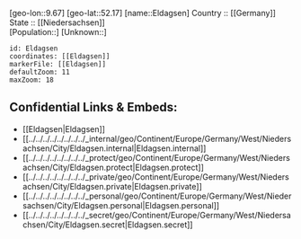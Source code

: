 ﻿---
location: [52.17,9.67] 
mapzoom: [7,12] 
mapmarker: city 
type: City
tags:
- geo/City


SpocWebEntityId: 30022
isDeleted: false
confidential: public

---
[geo-lon::9.67] 
[geo-lat::52.17] 
[name::Eldagsen] 
Country :: [[Germany]]  
State :: [[Niedersachsen]]  
[Population::] 
[Unknown::] 


```leaflet
id: Eldagsen
coordinates: [[Eldagsen]] 
markerFile: [[Eldagsen]] 
defaultZoom: 11 
maxZoom: 18
```


## Confidential Links & Embeds: 
- [[Eldagsen|Eldagsen]]  
- [[../../../../../../../../_internal/geo/Continent/Europe/Germany/West/Niedersachsen/City/Eldagsen.internal|Eldagsen.internal]] 
- [[../../../../../../../../_protect/geo/Continent/Europe/Germany/West/Niedersachsen/City/Eldagsen.protect|Eldagsen.protect]] 
- [[../../../../../../../../_private/geo/Continent/Europe/Germany/West/Niedersachsen/City/Eldagsen.private|Eldagsen.private]] 
- [[../../../../../../../../_personal/geo/Continent/Europe/Germany/West/Niedersachsen/City/Eldagsen.personal|Eldagsen.personal]] 
- [[../../../../../../../../_secret/geo/Continent/Europe/Germany/West/Niedersachsen/City/Eldagsen.secret|Eldagsen.secret]] 
